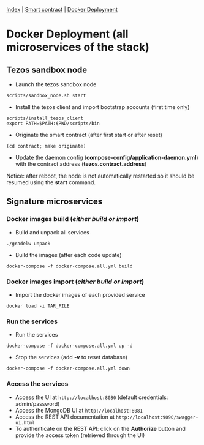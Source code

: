 [Index](./README.md) | [Smart contract](contract/README.md) | [Docker Deployment](./DockerDeployment.md)

# Docker Deployment (all microservices of the stack)

## Tezos sandbox node

* Launch the tezos sandbox node
```
scripts/sandbox_node.sh start
```

* Install the tezos client and import bootstrap accounts (first time only)
```
scripts/install_tezos_client
export PATH=$PATH:$PWD/scripts/bin
```

* Originate the smart contract (after first start or after reset)
```
(cd contract; make originate)
```

* Update the daemon config (**compose-config/application-daemon.yml**) with the contract address (**tezos.contract.address**)


Notice: after reboot, the node is not automatically restarted so it should be resumed using the **start** command.

## Signature microservices

### Docker images build (*either build or import*)

* Build and unpack all services
```
./gradelw unpack
```

* Build the images (after each code update)
```
docker-compose -f docker-compose.all.yml build
```

### Docker images import (*either build or import*)

* Import the docker images of each provided service
```
docker load -i TAR_FILE
```

### Run the services

* Run the services
```
docker-compose -f docker-compose.all.yml up -d
```

* Stop the services (add **-v** to reset database)
```
docker-compose -f docker-compose.all.yml down
```

### Access the services

* Access the UI at ``http://localhost:8080`` (default credentials: admin/password)
* Access the MongoDB UI at ``http://localhost:8081``
* Access the REST API documentation at ``http://localhost:9090/swagger-ui.html``
* To authenticate on the REST API: click on the **Authorize** button and provide the access token (retrieved through the UI)

